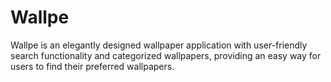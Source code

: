 # Wallpe
Wallpe is an elegantly designed wallpaper application with user-friendly search functionality and categorized wallpapers, providing an easy way for users to find their preferred wallpapers.
